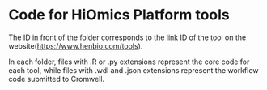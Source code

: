 # Code for HiOmics Platform tools

The ID in front of the folder corresponds to the link ID of the tool on the website(https://www.henbio.com/tools).

In each folder, files with .R or .py extensions represent the core code for each tool, while files with .wdl and .json extensions represent the workflow code submitted to Cromwell.
